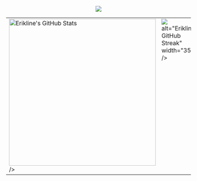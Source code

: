 <p align='center'>
    <img src="https://capsule-render.vercel.app/api?type=waving&color=auto&height=250&section=header&text=Hi%20There!&fontSize=90&animation=fadeIn&fontAlignY=30&desc=Welcome%20to%20Erikline's%20Github%20!&descAlignY=51&descAlign=62"/>
</p>

<table>
  <tr>
    <td valign="top">
      <picture>
        <img
          src="https://github-readme-stats.vercel.app/api?username=Erikline&show_icons=true"
          alt="Erikline's GitHub Stats"
          width="400" <!-- 尝试一个宽度，比如 400px -->
        />
      </picture>
    </td>
    <td valign="top">
      <img
        src="https://streak-stats.demolab.com/?user=Erikline" <!-- 确认使用 Erikline -->
        alt="Erikline's GitHub Streak"
        width="350" <!-- 尝试另一个宽度，比如 350px -->
      />
    </td>
  </tr>
</table>

